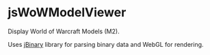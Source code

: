 jsWoWModelViewer
================

Display World of Warcraft Models (M2).

Uses [jBinary](https://github.com/jDataView/jBinary) library for parsing binary data and WebGL for rendering.
